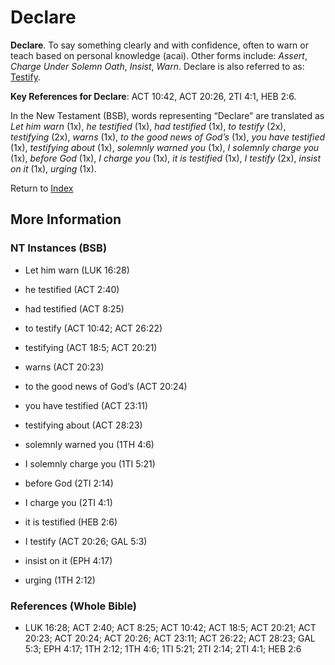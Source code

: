 # Declare
**Declare**. 
To say something clearly and with confidence, often to warn or teach based on personal knowledge (acai). 
Other forms include: 
*Assert*, *Charge Under Solemn Oath*, *Insist*, *Warn*. 
Declare is also referred to as: 
[Testify](Testify.md). 


**Key References for Declare**: 
ACT 10:42, ACT 20:26, 2TI 4:1, HEB 2:6. 




In the New Testament (BSB), words representing “Declare” are translated as 
*Let him warn* (1x), *he testified* (1x), *had testified* (1x), *to testify* (2x), *testifying* (2x), *warns* (1x), *to the good news of God’s* (1x), *you have testified* (1x), *testifying about* (1x), *solemnly warned you* (1x), *I solemnly charge you* (1x), *before God* (1x), *I charge you* (1x), *it is testified* (1x), *I testify* (2x), *insist on it* (1x), *urging* (1x). 


Return to [Index](00-Index.md)

## More Information

### NT Instances (BSB)

* Let him warn (LUK 16:28)

* he testified (ACT 2:40)

* had testified (ACT 8:25)

* to testify (ACT 10:42; ACT 26:22)

* testifying (ACT 18:5; ACT 20:21)

* warns (ACT 20:23)

* to the good news of God’s (ACT 20:24)

* you have testified (ACT 23:11)

* testifying about (ACT 28:23)

* solemnly warned you (1TH 4:6)

* I solemnly charge you (1TI 5:21)

* before God (2TI 2:14)

* I charge you (2TI 4:1)

* it is testified (HEB 2:6)

* I testify (ACT 20:26; GAL 5:3)

* insist on it (EPH 4:17)

* urging (1TH 2:12)



### References (Whole Bible)

* LUK 16:28; ACT 2:40; ACT 8:25; ACT 10:42; ACT 18:5; ACT 20:21; ACT 20:23; ACT 20:24; ACT 20:26; ACT 23:11; ACT 26:22; ACT 28:23; GAL 5:3; EPH 4:17; 1TH 2:12; 1TH 4:6; 1TI 5:21; 2TI 2:14; 2TI 4:1; HEB 2:6



